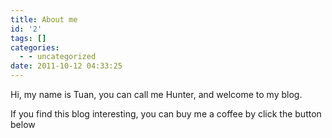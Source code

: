 ```yaml
---
title: About me
id: '2'
tags: []
categories:
  - - uncategorized
date: 2011-10-12 04:33:25
---
```


Hi, my name is Tuan, you can call me Hunter, and welcome to my blog.

If you find this blog interesting, you can buy me a coffee by click the button below